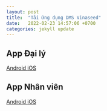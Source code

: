```yaml
---
layout: post
title:  "Tải ứng dụng DMS Vinaseed"
date:   2022-02-23 14:57:06 +0700
categories: jekyll update
---
```



<link rel="stylesheet" href="https://cdnjs.cloudflare.com/ajax/libs/twitter-bootstrap/4.6.1/css/bootstrap.min.css" integrity="sha512-T584yQ/tdRR5QwOpfvDfVQUidzfgc2339Lc8uBDtcp/wYu80d7jwBgAxbyMh0a9YM9F8N3tdErpFI8iaGx6x5g==" crossorigin="anonymous" referrerpolicy="no-referrer" />

## App Đại lý

<div class="d-flex justify-content-center">
<a role="button" class="btn btn-primary mx-2 my-4" href="https://github.com/trantienhd97/vinaseed-dev/releases/download/dev/VinaseedNhanVien.apk">
  Android
</a>

<a role="button" class="btn btn-primary mx-2 my-4" href="itms-services:///?action=download-manifest&url=https://vinaseed-apps.truesight.asia/downloads/vinaseed-store.plist">
  iOS
</a>
</div>

## App Nhân viên


<div class="d-flex justify-content-center">
<a role="button" class="btn btn-primary mx-2 my-4" href="https://github.com/trantienhd97/vinaseed-dev/releases/download/dev/VinaseedNhanVien.apk">
  Android
</a>

<a role="button" class="btn btn-primary mx-2 my-4" href="itms-services:///?action=download-manifest&url=https://vinaseed-apps.truesight.asia/downloads/vinaseed-staff.plist">
  iOS
</a>
</div>
